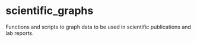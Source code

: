 # scientific_graphs
Functions and scripts to graph data to be used in scientific publications and lab reports. 
